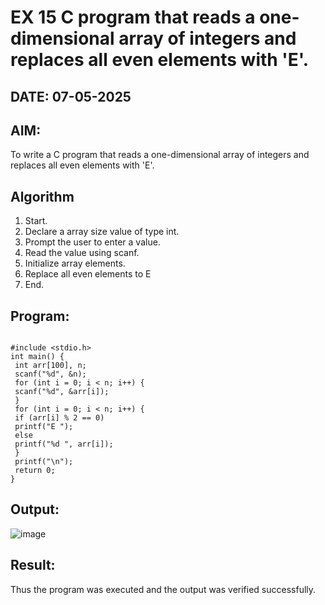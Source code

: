 # EX 15 C program that reads a one-dimensional array of integers and replaces all even elements with 'E'.
## DATE: 07-05-2025
## AIM:
To write a C program that reads a one-dimensional array of integers and replaces all even elements with 'E'.

## Algorithm
1. Start.
2. Declare a array size value of type int.
3. Prompt the user to enter a value.
4. Read the value using scanf.
5. Initialize array elements.
6. Replace all even elements to E
7. End.   

## Program:
```

#include <stdio.h>
int main() {
 int arr[100], n;
 scanf("%d", &n);
 for (int i = 0; i < n; i++) {
 scanf("%d", &arr[i]);
 }
 for (int i = 0; i < n; i++) {
 if (arr[i] % 2 == 0)
 printf("E ");
 else
 printf("%d ", arr[i]);
 }
 printf("\n");
 return 0;
}  

```

## Output:

![image](https://github.com/user-attachments/assets/d472aba3-d8e5-4b1c-8b87-ca0f836672e9)

## Result:
Thus the program was executed and the output was verified successfully.
